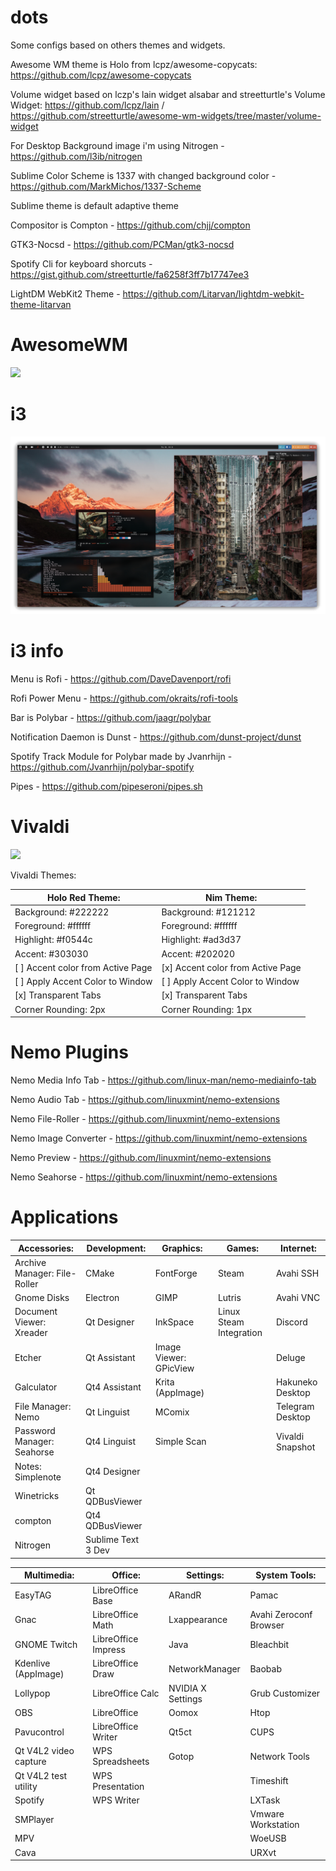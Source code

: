 # dots

Some configs based on others themes and widgets.

Awesome WM theme is Holo from lcpz/awesome-copycats: https://github.com/lcpz/awesome-copycats

Volume widget based on lczp's lain widget alsabar and streetturtle's Volume Widget: https://github.com/lcpz/lain / https://github.com/streetturtle/awesome-wm-widgets/tree/master/volume-widget 

For Desktop Background image i'm using Nitrogen - https://github.com/l3ib/nitrogen

Sublime Color Scheme is 1337 with changed background color - https://github.com/MarkMichos/1337-Scheme

Sublime theme is default adaptive theme

Compositor is Compton - https://github.com/chjj/compton

GTK3-Nocsd - https://github.com/PCMan/gtk3-nocsd

Spotify Cli for keyboard shorcuts - https://gist.github.com/streetturtle/fa6258f3ff7b17747ee3

LightDM WebKit2 Theme - https://github.com/Litarvan/lightdm-webkit-theme-litarvan

# AwesomeWM

<img src='screenshots/awesomewm.png'>

# i3

<img src='screenshots/i3.png'>

# i3 info

Menu is Rofi - https://github.com/DaveDavenport/rofi

Rofi Power Menu - https://github.com/okraits/rofi-tools

Bar is Polybar - https://github.com/jaagr/polybar

Notification Daemon is Dunst - https://github.com/dunst-project/dunst

Spotify Track Module for Polybar made by Jvanrhijn - https://github.com/Jvanrhijn/polybar-spotify

Pipes - https://github.com/pipeseroni/pipes.sh

# Vivaldi

<img src='screenshots/vivaldi.png'>

Vivaldi Themes:

| Holo Red Theme:                   | Nim Theme:                        |
| --------------------------------- | --------------------------------- |
| Background: #222222               | Background: #121212               |
| Foreground: #ffffff               | Foreground: #ffffff               |
| Highlight: #f0544c                | Highlight: #ad3d37                |
| Accent: #303030                   | Accent: #202020                   |
| [ ] Accent color from Active Page | [x] Accent color from Active Page |
| [ ] Apply Accent Color to Window  | [ ] Apply Accent Color to Window  |
| [x] Transparent Tabs              | [x] Transparent Tabs              |
| Corner Rounding: 2px              | Corner Rounding: 1px              |

# Nemo Plugins

Nemo Media Info Tab - https://github.com/linux-man/nemo-mediainfo-tab

Nemo Audio Tab - https://github.com/linuxmint/nemo-extensions

Nemo File-Roller - https://github.com/linuxmint/nemo-extensions

Nemo Image Converter - https://github.com/linuxmint/nemo-extensions

Nemo Preview - https://github.com/linuxmint/nemo-extensions

Nemo Seahorse - https://github.com/linuxmint/nemo-extensions

# Applications

| Accessories:                 | Development:       | Graphics:              | Games:                  | Internet:        |
| ---------------------------- | ------------------ | ---------------------- | ----------------------- | ---------------- |
| Archive Manager: File-Roller | CMake              | FontForge              | Steam                   | Avahi SSH        |
| Gnome Disks                  | Electron           | GIMP                   | Lutris                  | Avahi VNC        |
| Document Viewer: Xreader     | Qt Designer        | InkSpace               | Linux Steam Integration | Discord          |
| Etcher                       | Qt Assistant       | Image Viewer: GPicView |                         | Deluge           |
| Galculator                   | Qt4 Assistant      | Krita (AppImage)       |                         | Hakuneko Desktop |
| File Manager: Nemo           | Qt Linguist        | MComix                 |                         | Telegram Desktop |
| Password Manager: Seahorse   | Qt4 Linguist       | Simple Scan            |                         | Vivaldi Snapshot |
| Notes: Simplenote            | Qt4 Designer       |                        |                         |                  |
| Winetricks                   | Qt QDBusViewer     |                        |                         |                  |
| compton                      | Qt4 QDBusViewer    |                        |                         |                  |
| Nitrogen                     | Sublime Text 3 Dev |                        |                         |                  |

| Multimedia:           | Office:             | Settings:         | System Tools:                  |
| --------------------- | ------------------- | ----------------- | ------------------------------ |
| EasyTAG               | LibreOffice Base    | ARandR            | Pamac                          |
| Gnac                  | LibreOffice Math    | Lxappearance      | Avahi Zeroconf Browser         |
| GNOME Twitch          | LibreOffice Impress | Java              | Bleachbit                      |
| Kdenlive (AppImage)   | LibreOffice Draw    | NetworkManager    | Baobab                         |
| Lollypop              | LibreOffice Calc    | NVIDIA X Settings | Grub Customizer                |
| OBS                   | LibreOffice         | Oomox             | Htop                           |
| Pavucontrol           | LibreOffice Writer  | Qt5ct             | CUPS                           |
| Qt V4L2 video capture | WPS Spreadsheets    | Gotop             | Network Tools                  |
| Qt V4L2 test utility  | WPS Presentation    |                   | Timeshift                      |
| Spotify               | WPS Writer          |                   | LXTask                         |
| SMPlayer              |                     |                   | Vmware Workstation             |
| MPV                   |                     |                   | WoeUSB                         |
| Cava                  |                     |                   | URXvt                          |
